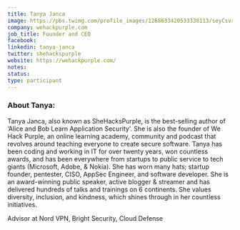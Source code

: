 ```yaml
---
title: Tanya Janca
image: https://pbs.twimg.com/profile_images/1268633420533338113/seyCsvrm_400x400.jpg
company: wehackpurple.com
job_title: Founder and CEO
facebook:
linkedin: tanya-janca
twitter: shehackspurple
website: https://wehackpurple.com/
notes:
status: 
type: participant
---
```

### About Tanya:
Tanya Janca, also known as SheHacksPurple, is the best-selling author of ‘Alice and Bob Learn Application Security’. She is also the founder of We Hack Purple, an online learning academy, community and podcast that revolves around teaching everyone to create secure software. Tanya has been coding and working in IT for over twenty years, won countless awards, and has been everywhere from startups to public service to tech giants (Microsoft, Adobe, & Nokia). She has worn many hats; startup founder, pentester, CISO, AppSec Engineer, and software developer. She is an award-winning public speaker, active blogger & streamer and has delivered hundreds of talks and trainings on 6 continents. She values diversity, inclusion, and kindness, which shines through in her countless initiatives.

Advisor at Nord VPN, Bright Security, Cloud Defense
